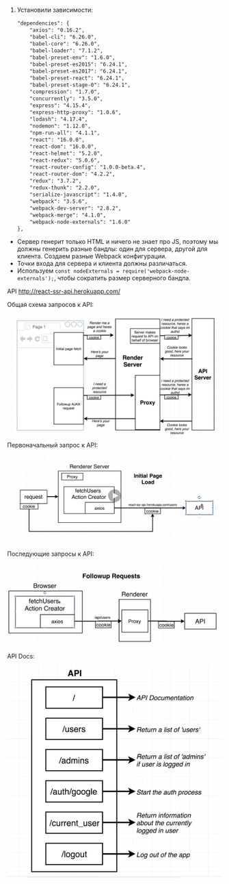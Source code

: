 1. Установили зависимости:

    ```
    "dependencies": {
        "axios": "0.16.2",
        "babel-cli": "6.26.0",
        "babel-core": "6.26.0",
        "babel-loader": "7.1.2",
        "babel-preset-env": "1.6.0",
        "babel-preset-es2015": "6.24.1",
        "babel-preset-es2017": "6.24.1",
        "babel-preset-react": "6.24.1",
        "babel-preset-stage-0": "6.24.1",
        "compression": "1.7.0",
        "concurrently": "3.5.0",
        "express": "4.15.4",
        "express-http-proxy": "1.0.6",
        "lodash": "4.17.4",
        "nodemon": "1.12.0",
        "npm-run-all": "4.1.1",
        "react": "16.0.0",
        "react-dom": "16.0.0",
        "react-helmet": "5.2.0",
        "react-redux": "5.0.6",
        "react-router-config": "1.0.0-beta.4",
        "react-router-dom": "4.2.2",
        "redux": "3.7.2",
        "redux-thunk": "2.2.0",
        "serialize-javascript": "1.4.0",
        "webpack": "3.5.6",
        "webpack-dev-server": "2.8.2",
        "webpack-merge": "4.1.0",
        "webpack-node-externals": "1.6.0"
    },
    ```

- Сервер генерит только HTML и ничего не знает про JS, поэтому мы должны генерить разные бандлы: один для сервера, другой для клиента. Создаем разные Webpack конфигурации.
- Точки входа для сервера и клиента должны различаться.
- Используем `const nodeExternals = require('webpack-node-externals');`, чтобы сократить размер серверного бандла.

API http://react-ssr-api.herokuapp.com/


Общая схема запросов к API:

![](./docs/images/proxy-request.png)

Первоначальный запрос к API:

![](./docs/images/initial-request-to-api.png)

Последующие запросы к API:

![](./docs/images/followup-requests.png)

API Docs:

![](./docs/images/api.png)